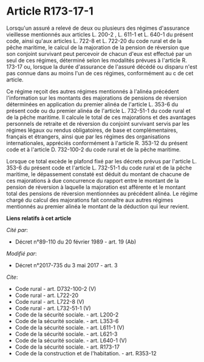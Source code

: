 # Article R173-17-1

Lorsqu'un assuré a relevé de deux ou plusieurs des régimes d'assurance vieillesse mentionnés aux articles L. 200-2
, L. 611-1 et L. 640-1 du présent code, ainsi qu'aux articles L. 722-8 et L. 722-20 du code rural et de la pêche maritime, le
calcul de la majoration de la pension de réversion que son conjoint survivant peut percevoir de chacun d'eux est effectué par
un seul de ces régimes, déterminé selon les modalités prévues à l'article R. 173-17 ou, lorsque la durée d'assurance de
l'assuré décédé ou disparu n'est pas connue dans au moins l'un de ces régimes, conformément au c de cet article. 

Ce régime reçoit des autres régimes mentionnés à l'alinéa précédent l'information sur les montants des majorations de
pensions de réversion déterminées en application du premier alinéa de l'article L. 353-6 du présent code ou du premier alinéa
de l'article L. 732-51-1 du code rural et de la pêche maritime. Il calcule le total de ces majorations et des avantages
personnels de retraite et de réversion du conjoint survivant servis par les régimes légaux ou rendus obligatoires, de base et
complémentaires, français et étrangers, ainsi que par les régimes des organisations internationales, appréciés conformément à
l'article R. 353-12 du présent code et à l'article D. 732-100-2 du code rural et de la pêche maritime. 

Lorsque ce total excède le plafond fixé par les décrets prévus par l'article L. 353-6 du présent code et l'article L.
732-51-1 du code rural et de la pêche maritime, le dépassement constaté est déduit du montant de chacune de ces majorations à
due concurrence du rapport entre le montant de la pension de réversion à laquelle la majoration est afférente et le montant
total des pensions de réversion mentionnées au précédent alinéa. Le régime chargé du calcul des majorations fait connaître
aux autres régimes mentionnés au premier alinéa le montant de la déduction qui leur revient.

**Liens relatifs à cet article**

_Cité par_:

  - Décret n°89-110 du 20 février 1989 - art. 19 (Ab)

_Modifié par_:

  - Décret n°2017-735 du 3 mai 2017 - art. 3

_Cite_:

  - Code rural - art. D732-100-2 (V)
  - Code rural - art. L722-20
  - Code rural - art. L722-8 (V)
  - Code rural - art. L732-51-1 (V)
  - Code de la sécurité sociale. - art. L200-2
  - Code de la sécurité sociale. - art. L353-6
  - Code de la sécurité sociale. - art. L611-1 (V)
  - Code de la sécurité sociale. - art. L621-3
  - Code de la sécurité sociale. - art. L640-1 (V)
  - Code de la sécurité sociale. - art. R173-17
  - Code de la construction et de l'habitation. - art. R353-12
